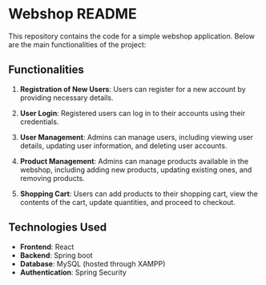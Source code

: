 # Webshop README

This repository contains the code for a simple webshop application. Below are the main functionalities of the project:

## Functionalities

1. **Registration of New Users**: Users can register for a new account by providing necessary details.

2. **User Login**: Registered users can log in to their accounts using their credentials.

3. **User Management**: Admins can manage users, including viewing user details, updating user information, and deleting user accounts.

4. **Product Management**: Admins can manage products available in the webshop, including adding new products, updating existing ones, and removing products.

5. **Shopping Cart**: Users can add products to their shopping cart, view the contents of the cart, update quantities, and proceed to checkout.

## Technologies Used

- **Frontend**: React
- **Backend**: Spring boot
- **Database**: MySQL (hosted through XAMPP)
- **Authentication**: Spring Security
